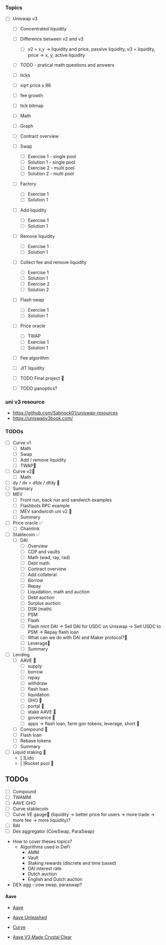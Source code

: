 ### Topics

- [ ] Uniswap v3

  - [ ] Concentrated liquidity
  - [ ] Difference between v2 and v3
    - [ ] v2 = x,y -> liquidity and price, passive liquidity, v3 = liquidity, price -> x, y, active liquidity
  - [ ] TODO - pratical math questions and answers
  - [ ] ticks
  - [ ] sqrt price x 96
  - [ ] fee growth
  - [ ] tick bitmap

  - [ ] Math
  - [ ] Graph
  - [ ] Contract overview
  - [ ] Swap
    - [ ] Exercise 1 - single pool
    - [ ] Solution 1 - single pool
    - [ ] Exercise 2 - multi pool
    - [ ] Solution 2 - multi pool
  - [ ] Factory
    - [ ] Exercise 1
    - [ ] Solution 1
  - [ ] Add liquidity
    - [ ] Exercise 1
    - [ ] Solution 1
  - [ ] Remove liquidity
    - [ ] Exercise 1
    - [ ] Solution 1
  - [ ] Collect fee and remove liquidity
    - [ ] Exercise 1
    - [ ] Solution 1
    - [ ] Exercise 2
    - [ ] Solution 2
  - [ ] Flash swap
    - [ ] Exercise 1
    - [ ] Solution 1
  - [ ] Price oracle
    - [ ] TWAP
    - [ ] Exercise 1
    - [ ] Solution 1
  - [ ] Fee algorithm
  - [ ] JIT liquidity
  - [ ] TODO Final project 🤔
  - [ ] TODO panoptics?

### uni v3 resource

- https://github.com/Sabnock01/uniswap-resources
- https://uniswapv3book.com/

### TODOs

- [ ] Curve v1
  - [ ] Math
  - [ ] Swap
  - [ ] Add / remove liquidity
  - [ ] TWAP🤔
- [ ] Curve v2🤔
  - [ ] Math
- [ ] dy / dx = dfdx / dfdy 🤔
- [ ] Summary
- [ ] MEV
  - [ ] Front run, back run and sandwich examples
  - [ ] Flashbots RPC example
  - [ ] MEV sandwicsh uni v2 🤔
  - [ ] Summary
- [ ] Price oracle ✅
  - [ ] Chainlink
- [ ] Stablecoin ✅
  - [ ] DAI
    - [ ] Overview
    - [ ] CDP and vaults
    - [ ] Math (wad, ray, rad)
    - [ ] Debt math
    - [ ] Contract overview
    - [ ] Add collateral
    - [ ] Borrow
    - [ ] Repay
    - [ ] Liquidation, math and auction
    - [ ] Debt auction
    - [ ] Surplus auction
    - [ ] DSR (math)
    - [ ] PSM
    - [ ] Flash
    - [ ] Flash mint DAI -> Sell DAI for USDC on Uniswap -> Sell USDC to PSM -> Repay flash loan
    - [ ] What can we do with DAI and Maker protocol?🤔
    - [ ] Leverage🤔
    - [ ] Summary
- [ ] Lending
  - [ ] AAVE 🚧
    - [ ] supply
    - [ ] borrow
    - [ ] repay
    - [ ] withdraw
    - [ ] flash loan
    - [ ] liquidation
    - [ ] GHO 🤔
    - [ ] portal 🤔
    - [ ] stake AAVE 🤔
    - [ ] govenance 🤔
    - [ ] apps -> flash loan, farm gov tokens, leverage, short 🤔
  - [ ] Compound 🤔
  - [ ] Flash loan
  - [ ] Rebase tokens
  - [ ] Summary
- [ ] Liquid staking 🚧
  - [ ]Lido
  - [ ]Rocket pool 🤔

## TODOs

- [ ] Compound
- [ ] TWAMM
- [ ] AAVE GHO
- [ ] Curve stablecoin
- [ ] Curve VE gauge🤔 (liquidity -> better price for users -> more trade -> more fee -> more liquidity)?
- [ ] RAI
- [ ] Dex aggregator (CowSwap, ParaSwap)

- How to cover theses topics?
  - Algorithms used in DeFi
    - AMM
    - Vault
    - Staking rewards (discrete and time based)
    - DAI interest rate
    - Dutch auction
    - English and Dutch auction
- DEX agg - cow swap, paraswap?

#### Aave

- [Aave](https://aave.com/)
- [Aave Unleashed](https://calnix.gitbook.io/aave-unleashed/)

- [Curve](https://resources.curve.fi/)

- [Aave V3 Made Crystal Clear](https://www.youtube.com/watch?v=UzuZp3Q3xg0)
